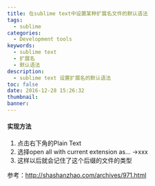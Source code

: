 ```yaml
---
title: 在sublime text中设置某种扩展名文件的默认语法
tags:
  - sublime
categories:
  - Development tools
keywords:
  - sublime text
  - 扩展名
  - 默认语法
description:
  - sublime text 设置扩展名的默认语法
toc: false
date: 2016-12-28 15:26:32
thumbnail:
banner:
---
```


#### 实现方法
1. 点击右下角的Plain Text
2. 选择open all with current extension as…  ->xxx
3. 这样以后就会记住了这个后缀的文件的类型

参考：http://shashanzhao.com/archives/971.html

